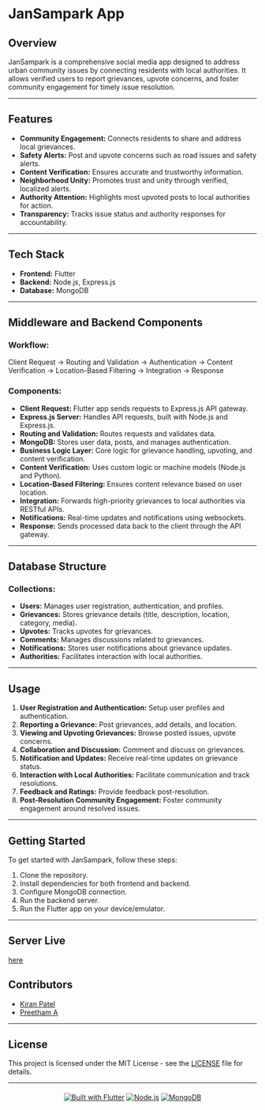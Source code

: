 # JanSampark App

## Overview
JanSampark is a comprehensive social media app designed to address urban community issues by connecting residents with local authorities. It allows verified users to report grievances, upvote concerns, and foster community engagement for timely issue resolution.

---

## Features
- **Community Engagement:** Connects residents to share and address local grievances.
- **Safety Alerts:** Post and upvote concerns such as road issues and safety alerts.
- **Content Verification:** Ensures accurate and trustworthy information.
- **Neighborhood Unity:** Promotes trust and unity through verified, localized alerts.
- **Authority Attention:** Highlights most upvoted posts to local authorities for action.
- **Transparency:** Tracks issue status and authority responses for accountability.

---

## Tech Stack
- **Frontend:** Flutter
- **Backend:** Node.js, Express.js
- **Database:** MongoDB

---

## Middleware and Backend Components
### Workflow:
Client Request -> Routing and Validation -> Authentication -> Content Verification -> Location-Based Filtering -> Integration -> Response

### Components:
- **Client Request:** Flutter app sends requests to Express.js API gateway.
- **Express.js Server:** Handles API requests, built with Node.js and Express.js.
- **Routing and Validation:** Routes requests and validates data.
- **MongoDB:** Stores user data, posts, and manages authentication.
- **Business Logic Layer:** Core logic for grievance handling, upvoting, and content verification.
- **Content Verification:** Uses custom logic or machine models (Node.js and Python).
- **Location-Based Filtering:** Ensures content relevance based on user location.
- **Integration:** Forwards high-priority grievances to local authorities via RESTful APIs.
- **Notifications:** Real-time updates and notifications using websockets.
- **Response:** Sends processed data back to the client through the API gateway.

---

## Database Structure
### Collections:
- **Users:** Manages user registration, authentication, and profiles.
- **Grievances:** Stores grievance details (title, description, location, category, media).
- **Upvotes:** Tracks upvotes for grievances.
- **Comments:** Manages discussions related to grievances.
- **Notifications:** Stores user notifications about grievance updates.
- **Authorities:** Facilitates interaction with local authorities.

---

## Usage
1. **User Registration and Authentication:** Setup user profiles and authentication.
2. **Reporting a Grievance:** Post grievances, add details, and location.
3. **Viewing and Upvoting Grievances:** Browse posted issues, upvote concerns.
4. **Collaboration and Discussion:** Comment and discuss on grievances.
5. **Notification and Updates:** Receive real-time updates on grievance status.
6. **Interaction with Local Authorities:** Facilitate communication and track resolutions.
7. **Feedback and Ratings:** Provide feedback post-resolution.
8. **Post-Resolution Community Engagement:** Foster community engagement around resolved issues.

---

## Getting Started
To get started with JanSampark, follow these steps:
1. Clone the repository.
2. Install dependencies for both frontend and backend.
3. Configure MongoDB connection.
4. Run the backend server.
5. Run the Flutter app on your device/emulator.

---


## Server Live 

[here](https://jansampark.onrender.com)


## Contributors

- [Kiran Patel](https://github.com/patelkiran185)
- [Preetham A](https://github.com/preethamap-25)

---

## License
This project is licensed under the MIT License - see the [LICENSE](./LICENSE) file for details.

---


<div style="text-align: center; margin-top: 20px;">

[![Built with Flutter](https://img.shields.io/badge/Built%20with-Flutter-blue.svg)](https://flutter.dev/)
[![Node.js](https://img.shields.io/badge/Powered%20by-Node.js-green.svg)](https://nodejs.org/)
[![MongoDB](https://img.shields.io/badge/Backed%20by-MongoDB-green.svg)](https://www.mongodb.com/)

</div>
